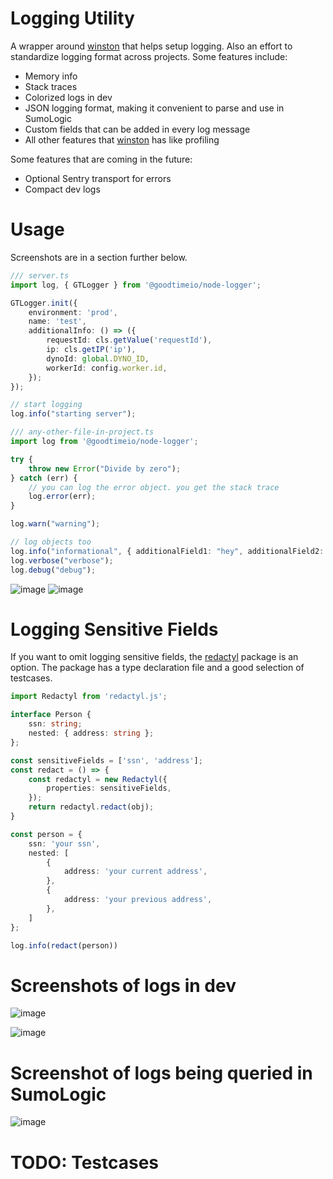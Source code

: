 # Logging Utility
A wrapper around [winston](https://www.npmjs.com/package/winston) that helps setup logging.
Also an effort to standardize logging format across projects.
Some features include:
* Memory info
* Stack traces
* Colorized logs in dev
* JSON logging format, making it convenient to parse and use in SumoLogic
* Custom fields that can be added in every log message
* All other features that [winston](https://www.npmjs.com/package/winston) has like profiling

Some features that are coming in the future:
* Optional Sentry transport for errors
* Compact dev logs

# Usage
Screenshots are in a section further below.
```ts
/// server.ts
import log, { GTLogger } from '@goodtimeio/node-logger';

GTLogger.init({
    environment: 'prod',
    name: 'test',
    additionalInfo: () => ({
        requestId: cls.getValue('requestId'),
        ip: cls.getIP('ip'),
        dynoId: global.DYNO_ID,
        workerId: config.worker.id,
    });
});

// start logging
log.info("starting server");
```

```ts
/// any-other-file-in-project.ts
import log from '@goodtimeio/node-logger';

try {
    throw new Error("Divide by zero");
} catch (err) {
    // you can log the error object. you get the stack trace
    log.error(err);
}

log.warn("warning");

// log objects too
log.info("informational", { additionalField1: "hey", additionalField2: { nesting: { some: 'more' } } });
log.verbose("verbose");
log.debug("debug");
```
![image](https://user-images.githubusercontent.com/18729755/83693883-962a2300-a5bc-11ea-9a29-baf9e6fcd788.png)
![image](https://user-images.githubusercontent.com/18729755/83694443-aabaeb00-a5bd-11ea-91d8-15942abe806e.png)

# Logging Sensitive Fields
If you want to omit logging sensitive fields, the [redactyl](https://www.npmjs.com/package/redactyl.js) package is an option.
The package has a type declaration file and a good selection of testcases.
```ts
import Redactyl from 'redactyl.js';

interface Person {
    ssn: string;
    nested: { address: string };
};

const sensitiveFields = ['ssn', 'address'];
const redact = () => {
    const redactyl = new Redactyl({
        properties: sensitiveFields,
    });
    return redactyl.redact(obj);
}

const person = {
    ssn: 'your ssn',
    nested: [
        {
            address: 'your current address',
        },
        {
            address: 'your previous address',
        },
    ]
};

log.info(redact(person))
```

# Screenshots of logs in dev
![image](https://user-images.githubusercontent.com/18729755/83687116-ef8c5500-a5b0-11ea-8482-6920e6de0cf5.png)

![image](https://user-images.githubusercontent.com/18729755/83687165-fc10ad80-a5b0-11ea-8ea3-61aad20e4097.png)

# Screenshot of logs being queried in SumoLogic
![image](https://user-images.githubusercontent.com/18729755/83688246-b2c15d80-a5b2-11ea-8318-47f23eba3e9e.png)

# TODO: Testcases
